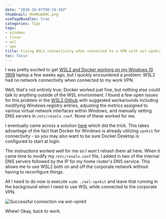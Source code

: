 ```yaml
---
date: "2020-10-07T08:34:30Z"
thumbnail: MnmMuA0HC.png
usePageBundles: true
categories: Tips
tags:
- windows
- linux
- wsl
- vpn
title: Fixing WSL2 connectivity when connected to a VPN with wsl-vpnkit
toc: false
---
```


I was pretty excited to get [WSL2 and Docker working on my Windows 10 1909](/docker-on-windows-10-with-wsl2) laptop a few weeks ago, but I quickly encountered a problem: WSL2 had no network connectivity when connected to my work VPN.

Well, that's not *entirely* true; Docker worked just fine, but nothing else could talk to anything outside of the WSL environment. I found a few open issues for this problem in the [WSL2 Github](https://github.com/microsoft/WSL/issues?q=is%3Aissue+is%3Aopen+VPN) with suggested workarounds including modifying Windows registry entries, adjusting the metrics assigned to various virtual network interfaces within Windows, and manually setting DNS servers in `/etc/resolv.conf`. None of these worked for me.

I eventually came across a solution [here](https://github.com/sakai135/wsl-vpnkit) which did the trick. This takes advantage of the fact that Docker for Windows is already utilizing `vpnkit` for connectivity - so you may also want to be sure Docker Desktop is configured to start at login.

The instructions worked well for me so I won't rehash them all here. When it came time to modify my `/etc/resolv.conf` file, I added in two of the internal DNS servers followed by the IP for my home router's DNS service. This allows me to use WSL2 both on and off the corporate network without having to reconfigure things.

All I need to do now is execute `sudo ./wsl-vpnkit` and leave that running in the background when I need to use WSL while connected to the corporate VPN.


![Successful connection via wsl-vpnkit](MnmMuA0HC.png)

Whew! Okay, back to work.

